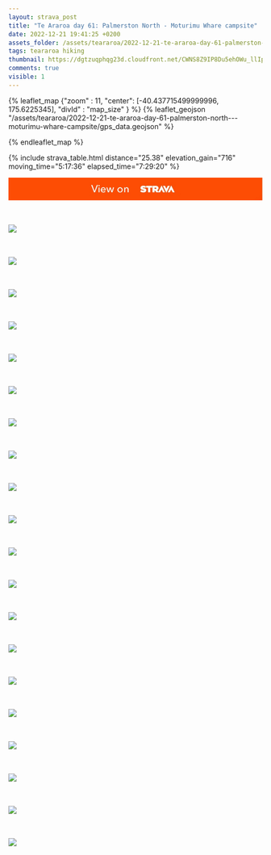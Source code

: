 ```yaml
---
layout: strava_post
title: "Te Araroa day 61: Palmerston North - Moturimu Whare campsite"
date: 2022-12-21 19:41:25 +0200
assets_folder: /assets/teararoa/2022-12-21-te-araroa-day-61-palmerston-north---moturimu-whare-campsite
tags: teararoa hiking
thumbnail: https://dgtzuqphqg23d.cloudfront.net/CWNS8Z9IP8Du5ehOWu_llIpcPOtS3Ki2tvLBvmF0qFU-1024x768.jpg
comments: true
visible: 1
---
```



{% leaflet_map {"zoom" : 11,
                  "center": [-40.437715499999996, 175.6225345],
                 "divId" : "map_size" } %}
    {% leaflet_geojson "/assets/teararoa/2022-12-21-te-araroa-day-61-palmerston-north---moturimu-whare-campsite/gps_data.geojson" %}

{% endleaflet_map %}





{% include strava_table.html distance="25.38" elevation_gain="716" moving_time="5:17:36" elapsed_time="7:29:20" %}

[![](/assets/strava.jpg)](https://www.strava.com/activities/8284058590)


<br />

![](https://dgtzuqphqg23d.cloudfront.net/CWNS8Z9IP8Du5ehOWu_llIpcPOtS3Ki2tvLBvmF0qFU-1024x768.jpg)


<br />

![](https://dgtzuqphqg23d.cloudfront.net/gPHuO7uhgJwYRQ6ZJ_sRT0Ys9WuMShqB_WaEDqMTrM4-768x1024.jpg)


<br />

![](https://dgtzuqphqg23d.cloudfront.net/rfwnc4t-w4evMWAwlW45rvU2nh7K67XV0ygy6urG7T0-1024x768.jpg)


<br />

![](https://dgtzuqphqg23d.cloudfront.net/pj7JBUMj8VBlS3_kSPrPnDY-YZG5ifN-X6ZtKpYw_g4-1024x768.jpg)


<br />

![](https://dgtzuqphqg23d.cloudfront.net/MPcn-f9tXp-fYuUiRDOODloylhqiUoq-8kq0Vs00E-Y-1024x768.jpg)


<br />

![](https://dgtzuqphqg23d.cloudfront.net/w8JuX6IGnDRNTyjXtwF7r-V1plICQvCqE0CFlhT3YIM-1024x768.jpg)


<br />

![](https://dgtzuqphqg23d.cloudfront.net/A7aFRsf7oQv03Lp1VAPYH1VBHkTM9g6dYzr7Qyq6D94-1024x768.jpg)


<br />

![](https://dgtzuqphqg23d.cloudfront.net/x7be24QDUxVJKpY-DyRxvPE5hnVoUZdoueVfR9xRgQ8-1024x768.jpg)


<br />

![](https://dgtzuqphqg23d.cloudfront.net/YqxrwP-Njan4nATaQQZTf384T7kIaAzVh-5OyhFKQB4-1024x768.jpg)


<br />

![](https://dgtzuqphqg23d.cloudfront.net/HvB850BmguWhGB0rsaY92O-Ln4YXnCAXTMhjdjYnu0c-768x1024.jpg)


<br />

![](https://dgtzuqphqg23d.cloudfront.net/HM0iMq2TkNGpe3-P6cVtxk1p8MJsnJXiPXG5K0MO1SU-768x1024.jpg)


<br />

![](https://dgtzuqphqg23d.cloudfront.net/ldanfWD8Z5TCTNVundjRVrxiuwb8a6q1aa8LW9-b5LU-1024x768.jpg)


<br />

![](https://dgtzuqphqg23d.cloudfront.net/tQV-_rylFbXVWPxNSwbJsNbdLZ5g9U3nGkevuv8Bh5k-1024x768.jpg)


<br />

![](https://dgtzuqphqg23d.cloudfront.net/2leHMSCO7RgmUR3I-RC2i8qzrlAjvC1uKeQM6uV5zCc-1024x768.jpg)


<br />

![](https://dgtzuqphqg23d.cloudfront.net/dDx-mT3MS8WA7CtcemPXyTsqQbQM8YCoQnKC3Tler-g-768x1024.jpg)


<br />

![](https://dgtzuqphqg23d.cloudfront.net/PmPXHKMs44oS3iK6zSXdc_g32WuvE32ROhcaJs6CsV8-768x1024.jpg)


<br />

![](https://dgtzuqphqg23d.cloudfront.net/eO-xmi8Vih9cuLKYt8v-Bjp4ercVtNcW13MnYET1XW0-1024x768.jpg)


<br />

![](https://dgtzuqphqg23d.cloudfront.net/EelZchIqShID4b1TIHL9CDkTybImKIdKlsZXq_j58D8-1024x768.jpg)


<br />

![](https://dgtzuqphqg23d.cloudfront.net/iT7FxSWwH4IyzSpJt7GHPKUtS0uB592C03Wy_IOb6pQ-1024x768.jpg)


<br />

![](https://dgtzuqphqg23d.cloudfront.net/T6LgRoxdGPULlPb8lWPGSnhvsmFCjf1snY64KLKfSq8-768x1024.jpg)
